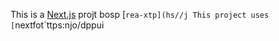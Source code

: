This is a [Next.js](https://nexts.rg) projt bosp [`rea-xtp](hs//j
This project uses [`nextfot`ttps:njo/dppui
